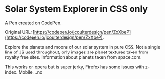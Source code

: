 # Solar System Explorer in CSS only

A Pen created on CodePen.

Original URL: [https://codepen.io/jcoulterdesign/pen/ZxXbeP](https://codepen.io/jcoulterdesign/pen/ZxXbeP).

Explore the planets and moons of our solar system in pure CSS. Not a single line of JS used throughout, only images are planet textures taken from royalty free sites. Information about planets taken from space.com.

This works on  opera but is super jerky, Firefox has some issues with z-index. Mobile....no